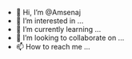 - 👋 Hi, I’m @Amsenaj
- 👀 I’m interested in ...
- 🌱 I’m currently learning ...
- 💞️ I’m looking to collaborate on ...
- 📫 How to reach me ...

<!---
Amsenaj/Amsenaj is a ✨ special ✨ repository because its `README.md` (this file) appears on your GitHub profile.
You can click the Preview link to take a look at your changes.
--->
